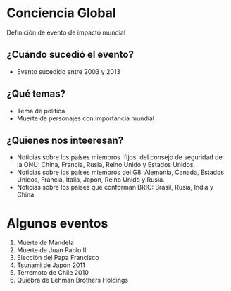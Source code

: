 Conciencia Global
==================

Definición de evento de impacto mundial

¿Cuándo sucedió el evento?
---------

* Evento sucedido entre 2003 y 2013

¿Qué temas?
------
* Tema de política
* Muerte de personajes con importancia mundial


¿Quienes nos inteeresan?
---------
* Noticias sobre los países miembros 'fijos' del consejo de seguridad de la ONU: China, Francia, Rusia, Reino Unido y Estados Unidos.
* Noticias sobre los países miembros del G8: Alemania, Canada, Estados Unidos, Francia, Italia, Japón, Reino Unido y Rusia.
* Noticias sobre los países que conforman BRIC: Brasil, Rusia, India y China


Algunos eventos
================
1. Muerte de Mandela 
2. Muerte de Juan Pablo II
3. Elección del Papa Francisco
4. Tsunami de Japón 2011
5. Terremoto de Chile 2010
6. Quiebra de Lehman Brothers Holdings

